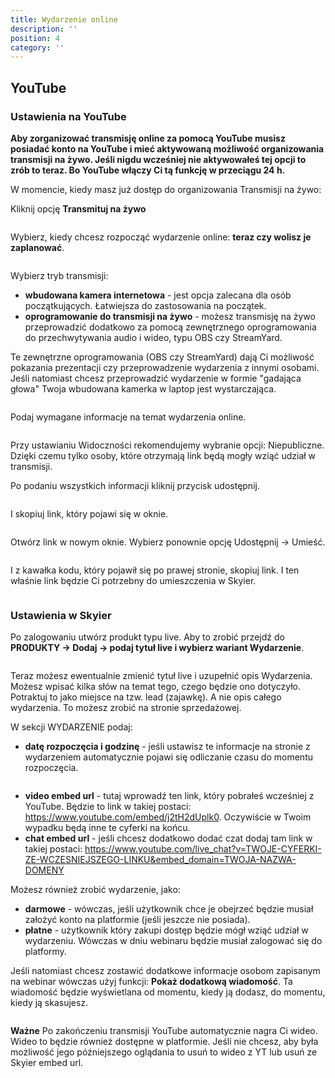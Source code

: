 ```yaml
---
title: Wydarzenie online
description: ''
position: 4
category: ''
---
```


## YouTube

### Ustawienia na YouTube

**Aby zorganizować transmisję online za pomocą YouTube musisz posiadać konto na YouTube i mieć aktywowaną możliwość organizowania transmisji na żywo. Jeśli nigdu wcześniej nie aktywowałeś tej opcji to zrób to teraz. Bo YouTube włączy Ci tą funkcję w przeciągu 24 h.**

W momencie, kiedy masz już dostęp do organizowania Transmisji na żywo:

Kliknij opcję **Transmituj na żywo**

<img src="/img/screen-YT-1.png" alt=""/>

Wybierz, kiedy chcesz rozpocząć wydarzenie online: **teraz czy wolisz je zaplanować**.

<img src="/img/screen-YT-2.png" alt=""/>

Wybierz tryb transmisji:

* **wbudowana kamera internetowa** - jest opcja zalecana dla osób początkujących. Łatwiejsza do zastosowania na początek.
* **oprogramowanie do transmisji na żywo** - możesz transmisję na żywo przeprowadzić dodatkowo za pomocą zewnętrznego oprogramowania do przechwytywania audio i wideo, typu OBS czy StreamYard. 

Te zewnętrzne oprogramowania (OBS czy StreamYard) dają Ci możliwość pokazania prezentacji czy przeprowadzenie wydarzenia z innymi osobami. Jeśli natomiast chcesz przeprowadzić wydarzenie w formie "gadająca głowa" Twoja wbudowana kamerka w laptop jest wystarczająca.

<img src="/img/screen-YT-3.png" alt=""/>

Podaj wymagane informacje na temat wydarzenia online.

<img src="/img/screen-YT-4.png" alt=""/>

Przy ustawianiu Widoczności rekomendujemy wybranie opcji: Niepubliczne. Dzięki czemu tylko osoby, które otrzymają link będą mogły wziąć udział w transmisji.

Po podaniu wszystkich informacji kliknij przycisk udostępnij. 

<img src="/img/screen-YT-5.png" alt=""/>

I skopiuj link, który pojawi się w oknie.

<img src="/img/screen-YT-6.png" alt=""/>

Otwórz link w nowym oknie. Wybierz ponownie opcję Udostępnij -> Umieść.

<img src="/img/screen-YT-7.png" alt=""/>

I z kawałka kodu, który pojawił się po prawej stronie, skopiuj link. I ten właśnie link będzie Ci potrzebny do umieszczenia w Skyier. 

<img src="/img/screen-YT-8.png" alt=""/>

### Ustawienia w Skyier

Po zalogowaniu utwórz produkt typu live. Aby to zrobić przejdź do **PRODUKTY -> Dodaj -> podaj tytuł live i wybierz wariant Wydarzenie**.

<img src="/img/screen-skyier-live-1.png" alt=""/>

Teraz możesz ewentualnie zmienić tytuł live i uzupełnić opis Wydarzenia. Możesz wpisać kilka słów na temat tego, czego będzie ono dotyczyło. Potraktuj to jako miejsce na tzw. lead (zajawkę). A nie opis całego wydarzenia. To możesz zrobić na stronie sprzedażowej.

W sekcji WYDARZENIE podaj:

* **datę rozpoczęcia i godzinę** - jeśli ustawisz te informacje na stronie z wydarzeniem automatycznie pojawi się odliczanie czasu do momentu rozpoczęcia. 

<img src="/img/screen-skyier-live-2.png" alt=""/>

* **video embed url** - tutaj wprowadź ten link, który pobrałeś wcześniej z YouTube. 
Będzie to link w takiej postaci: https://www.youtube.com/embed/j2tH2dUplk0. Oczywiście w Twoim wypadku będą inne te cyferki na końcu.
* **chat embed url** - jeśli chcesz dodatkowo dodać czat dodaj tam link w takiej postaci:
https://www.youtube.com/live_chat?v=TWOJE-CYFERKI-ZE-WCZESNIEJSZEGO-LINKU&embed_domain=TWOJA-NAZWA-DOMENY


Możesz również zrobić wydarzenie, jako:
* **darmowe** - wówczas, jeśli użytkownik chce je obejrzeć będzie musiał założyć konto na platformie (jeśli jeszcze nie posiada). 
* **płatne** - użytkownik który zakupi dostęp będzie mógł wziąć udział w wydarzeniu. Wówczas w dniu webinaru będzie musiał zalogować się do platformy.

Jeśli natomiast chcesz zostawić dodatkowe informacje osobom zapisanym na webinar wówczas użyj funkcji: **Pokaż dodatkową wiadomość**. Ta wiadomość będzie wyświetlana od momentu, kiedy ją dodasz, do momentu, kiedy ją skasujesz. 

<img src="/img/screen-skyier-live-3.png" alt=""/>

**Ważne** Po zakończeniu transmisji YouTube automatycznie nagra Ci wideo. Wideo to będzie również dostępne w platformie. Jeśli nie chcesz, aby była możliwość jego późniejszego oglądania to usuń to wideo z YT lub usuń ze Skyier embed url. 
